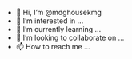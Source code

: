 - 👋 Hi, I’m @mdghousekmg
- 👀 I’m interested in ...
- 🌱 I’m currently learning ...
- 💞️ I’m looking to collaborate on ...
- 📫 How to reach me ...

<!---
mdghousekmg/mdghousekmg is a ✨ special ✨ repository because its `README.md` (this file) appears on your GitHub profile.
You can click the Preview link to take a look at your changes.
--->
